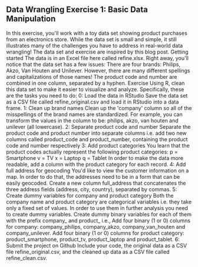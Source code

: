 ## Data Wrangling Exercise 1: Basic Data Manipulation
In this exercise, you'll work with a toy data set showing product purchases from an electronics store. While the data set is small and simple, it still illustrates many of the challenges you have to address in real-world data wrangling! The data set and exercise are inspired by this blog post.
Getting started
The data is in an Excel file here called refine.xlsx. Right away, you'll notice that the data set has a few issues:
There are four brands: Philips, Akzo, Van Houten and Unilever. However, there are many different spellings and capitalizations of those names!
The product code and number are combined in one column, separated by a hyphen. 
Exercise
Using R, clean this data set to make it easier to visualize and analyze. Specifically, these are the tasks you need to do: 
0: Load the data in RStudio
Save the data set as a CSV file called refine_original.csv and load it in RStudio into a data frame.
1: Clean up brand names
Clean up the 'company' column so all of the misspellings of the brand names are standardized. For example, you can transform the values in the column to be: philips, akzo, van houten and unilever (all lowercase).
2: Separate product code and number
Separate the product code and product number into separate columns i.e. add two new columns called product_code and product_number, containing the product code and number respectively
3: Add product categories
You learn that the product codes actually represent the following product categories:
p = Smartphone
v = TV
x = Laptop
q = Tablet
In order to make the data more readable, add a column with the product category for each record.
4: Add full address for geocoding
You'd like to view the customer information on a map. In order to do that, the addresses need to be in a form that can be easily geocoded. Create a new column full_address that concatenates the three address fields (address, city, country), separated by commas.
5: Create dummy variables for company and product category
Both the company name and product category are categorical variables i.e. they take only a fixed set of values. In order to use them in further analysis you need to create dummy variables. Create dummy binary variables for each of them with the prefix company_ and product_ i.e.,
Add four binary (1 or 0) columns for company: company_philips, company_akzo, company_van_houten and company_unilever.
Add four binary (1 or 0) columns for product category: product_smartphone, product_tv, product_laptop and product_tablet.
6: Submit the project on Github
Include your code, the original data as a CSV file refine_original.csv, and the cleaned up data as a CSV file called refine_clean.csv.
